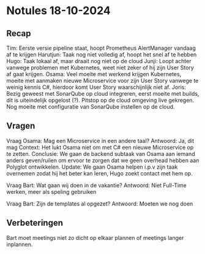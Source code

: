 # Notules 18-10-2024

## Recap

Tim: Eerste versie pipeline staat, hoopt Prometheus AlertManager vandaag af te krijgen
Harutjun: Taak nog niet volledig af, hoopt het snel af te hebben
Hugo: Taak lokaal af, maar draait nog niet op de cloud
Junji: Loopt achter vanwege problemen met Kubernetes, weet niet zeker of hij zijn User Story af gaat krijgen.
Osama: Veel moeite met werkend krijgen Kubernetes, moeite met aanmaken nieuwe Microservice voor zijn User Story vanwege te weinig kennis C#, hierdoor komt User Story waarschijnlijk niet af.
Joris: Bezig geweest met SonarQube op cloud integreren, eerst moeite met builds, dit is uiteindelijk opgelost (?). Pitstop op de cloud omgeving live gekregen. Nog moeite met configuratie van SonarQube instellen op de cloud.

## Vragen

Vraag Osama: Mag een Microservice in een andere taal?
Antwoord: Ja, dit mag
Context: Het lukt Osama niet om met C# een nieuwe Microservice op te zetten.
Conclusie: We gaan de backend subtaak van Osama aan iemand anders geven/ruilen om ervoor te zorgen dat we geen overhead hebben aan Polyglot ontwikkelen. Update: We gaan Osama helpen i.p.v zijn taak overnemen zodat hij het beter kan leren, Hugo zoekt contact met hem op.

Vraag Bart: Wat gaan wij doen in de vakantie?
Antwoord: Niet Full-Time werken, meer als speling gebruiken

Vraag Bart: Zijn de templates al opgezet?
Antwoord: Moeten we nog doen

## Verbeteringen

Bart moet meetings niet zo dicht op elkaar plannen of meetings langer inplannen.